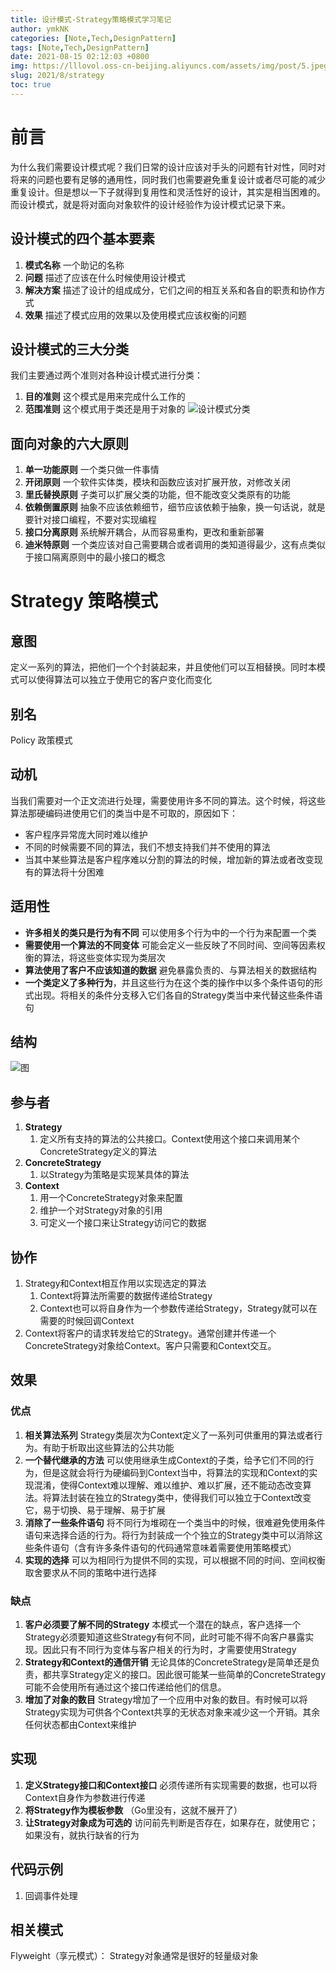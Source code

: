```yaml
---
title: 设计模式-Strategy策略模式学习笔记
author: ymkNK
categories: [Note,Tech,DesignPattern]
tags: [Note,Tech,DesignPattern]
date: 2021-08-15 02:12:03 +0800
img: https://lllovol.oss-cn-beijing.aliyuncs.com/assets/img/post/5.jpeg
slug: 2021/8/strategy
toc: true
---
```

# 前言
为什么我们需要设计模式呢？我们日常的设计应该对手头的问题有针对性，同时对将来的问题也要有足够的通用性，同时我们也需要避免重复设计或者尽可能的减少重复设计。但是想以一下子就得到复用性和灵活性好的设计，其实是相当困难的。
而设计模式，就是将对面向对象软件的设计经验作为设计模式记录下来。

## 设计模式的四个基本要素
1. **模式名称** 一个助记的名称
2. **问题** 描述了应该在什么时候使用设计模式
3. **解决方案** 描述了设计的组成成分，它们之间的相互关系和各自的职责和协作方式
4. **效果** 描述了模式应用的效果以及使用模式应该权衡的问题 
   
## 设计模式的三大分类
   我们主要通过两个准则对各种设计模式进行分类：
1. **目的准则** 这个模式是用来完成什么工作的
2. **范围准则** 这个模式用于类还是用于对象的
![设计模式分类](https://lllovol.oss-cn-beijing.aliyuncs.com/assets/img/post/screenshot-20210816-013825.png)

## 面向对象的六大原则
1. **单一功能原则** 一个类只做一件事情
2. **开闭原则** 一个软件实体类，模块和函数应该对扩展开放，对修改关闭
3. **里氏替换原则** 子类可以扩展父类的功能，但不能改变父类原有的功能
4. **依赖倒置原则** 抽象不应该依赖细节，细节应该依赖于抽象，换一句话说，就是要针对接口编程，不要对实现编程
5. **接口分离原则** 系统解开耦合，从而容易重构，更改和重新部署
6. **迪米特原则** 一个类应该对自己需要耦合或者调用的类知道得最少，这有点类似于接口隔离原则中的最小接口的概念

# Strategy 策略模式
## 意图
定义一系列的算法，把他们一个个封装起来，并且使他们可以互相替换。同时本模式可以使得算法可以独立于使用它的客户变化而变化

## 别名
Policy 政策模式

## 动机
当我们需要对一个正文流进行处理，需要使用许多不同的算法。这个时候，将这些算法那硬编码进使用它们的类当中是不可取的，原因如下：
- 客户程序异常庞大同时难以维护
- 不同的时候需要不同的算法，我们不想支持我们并不使用的算法
- 当其中某些算法是客户程序难以分割的算法的时候，增加新的算法或者改变现有的算法将十分困难 
  
## 适用性
- **许多相关的类只是行为有不同** 可以使用多个行为中的一个行为来配置一个类
- **需要使用一个算法的不同变体** 可能会定义一些反映了不同时间、空间等因素权衡的算法，将这些变体实现为类层次
- **算法使用了客户不应该知道的数据** 避免暴露负责的、与算法相关的数据结构
- **一个类定义了多种行为**，并且这些行为在这个类的操作中以多个条件语句的形式出现。将相关的条件分支移入它们各自的Strategy类当中来代替这些条件语句
  
## 结构
  ![图](https://lllovol.oss-cn-beijing.aliyuncs.com/assets/img/post/UML%20%E5%9B%BE.jpg)
  
## 参与者
1. **Strategy**
    1. 定义所有支持的算法的公共接口。Context使用这个接口来调用某个ConcreteStrategy定义的算法
2. **ConcreteStrategy**
    1. 以Strategy为策略是实现某具体的算法
3. **Context**
    1. 用一个ConcreteStrategy对象来配置
    2. 维护一个对Strategy对象的引用
    3. 可定义一个接口来让Strategy访问它的数据 
   
## 协作
1. Strategy和Context相互作用以实现选定的算法
    1. Context将算法所需要的数据传递给Strategy
    2. Context也可以将自身作为一个参数传递给Strategy，Strategy就可以在需要的时候回调Context
2. Context将客户的请求转发给它的Strategy。通常创建并传递一个ConcreteStrategy对象给Context。客户只需要和Context交互。
   
## 效果
   
### 优点
1. **相关算法系列** Strategy类层次为Context定义了一系列可供重用的算法或者行为。有助于析取出这些算法的公共功能
2. **一个替代继承的方法** 可以使用继承生成Context的子类，给予它们不同的行为，但是这就会将行为硬编码到Context当中，将算法的实现和Context的实现混淆，使得Context难以理解、难以维护、难以扩展，还不能动态改变算法。将算法封装在独立的Strategy类中，使得我们可以独立于Context改变它，易于切换、易于理解、易于扩展
3. **消除了一些条件语句** 将不同行为堆砌在一个类当中的时候，很难避免使用条件语句来选择合适的行为。将行为封装成一个个独立的Strategy类中可以消除这些条件语句（含有许多条件语句的代码通常意味着需要使用策略模式）
4. **实现的选择** 可以为相同行为提供不同的实现，可以根据不同的时间、空间权衡取舍要求从不同的策略中进行选择
   
### 缺点
1. **客户必须要了解不同的Strategy** 本模式一个潜在的缺点，客户选择一个Strategy必须要知道这些Strategy有何不同，此时可能不得不向客户暴露实现。因此只有不同行为变体与客户相关的行为时，才需要使用Strategy
2. **Strategy和Context的通信开销** 无论具体的ConcreteStrategy是简单还是负责，都共享Strategy定义的接口。因此很可能某一些简单的ConcreteStrategy可能不会使用所有通过这个接口传递给他们的信息。
3. **增加了对象的数目** Strategy增加了一个应用中对象的数目。有时候可以将Strategy实现为可供各个Context共享的无状态对象来减少这一个开销。其余任何状态都由Context来维护 
   
## 实现
1. **定义Strategy接口和Context接口** 必须传递所有实现需要的数据，也可以将Context自身作为参数进行传递
2. **将Strategy作为模板参数** （Go里没有，这就不展开了）
3. **让Strategy对象成为可选的** 访问前先判断是否存在，如果存在，就使用它；如果没有，就执行缺省的行为 
   
## 代码示例
1. 回调事件处理
   
## 相关模式
   Flyweight（享元模式）： Strategy对象通常是很好的轻量级对象

